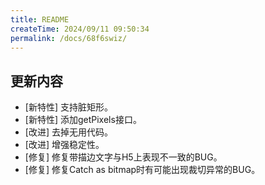 ```yaml
---
title: README
createTime: 2024/09/11 09:50:34
permalink: /docs/68f6swiz/
---
```

## 更新内容

* [新特性] 支持脏矩形。
* [新特性] 添加getPixels接口。
* [改进] 去掉无用代码。
* [改进] 增强稳定性。
* [修复] 修复带描边文字与H5上表现不一致的BUG。
* [修复] 修复Catch as bitmap时有可能出现裁切异常的BUG。